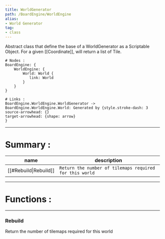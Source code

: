 ```yaml
---
title: WorldGenerator
path: /BoardEngine/WorldEngine
alias: 
- World Generator
tag: 
- class
---
```

Abstract class that define the base of a WorldGenerator as a Scriptable Object.
For a given [[Coordinate]], will return a list of Tile.
```d2
# Nodes :
BoardEngine: {
    WorldEngine: {
        World: World {
           link: World
        }
    }
}

# Links :
BoardEngine.WorldEngine.WorldGenerator -> BoardEngine.WorldEngine.World: Generated by {style.stroke-dash: 3
source-arrowhead: {}
target-arrowhead: {shape: arrow}
}

```
---
# Summary :
name|description
----|----
[[#Rebuild\|Rebuild]] | `Return the number of tilemaps required for this world`

---
# Functions :

---
### Rebuild
Return the number of tilemaps required for this world
